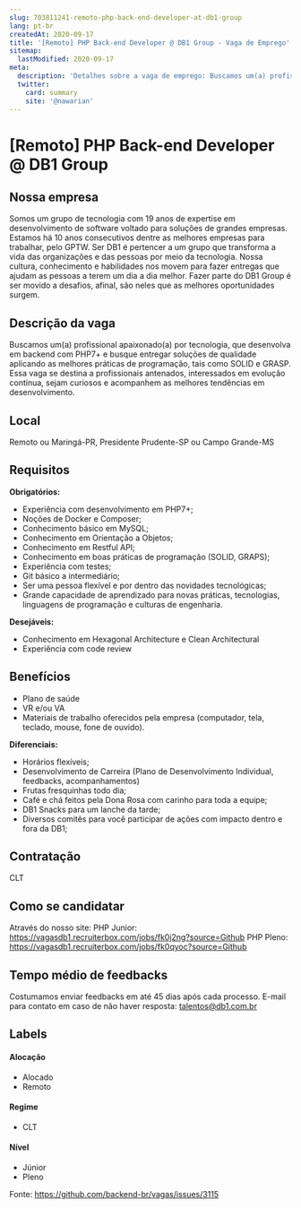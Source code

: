 ```yaml
---
slug: 703811241-remoto-php-back-end-developer-at-db1-group
lang: pt-br
createdAt: 2020-09-17
title: '[Remoto] PHP Back-end Developer @ DB1 Group - Vaga de Emprego'
sitemap:
  lastModified: 2020-09-17
meta:
  description: 'Detalhes sobre a vaga de emprego: Buscamos um(a) profissional apaixonado(a) por tecnologia, que desenvolva em backend com PHP7+ e busque entregar soluções de qualidade aplicando as melhores práticas de programação, tais como SOLID e GRASP. Essa vaga se destina a profissionais antenados, interessados em evolução contínua, sejam curiosos e acompanhem as melhores tendências em desenvolvimento.'
  twitter:
    card: summary
    site: '@nawarian'
---
```


# [Remoto] PHP Back-end Developer @ DB1 Group

## Nossa empresa
Somos um grupo de tecnologia com 19 anos de expertise em desenvolvimento de software voltado para soluções de grandes empresas. Estamos há 10 anos consecutivos dentre as melhores empresas para trabalhar, pelo GPTW.
Ser DB1 é pertencer a um grupo que transforma a vida das organizações e das pessoas por meio da tecnologia. Nossa cultura, conhecimento e habilidades nos movem para fazer entregas que ajudam as pessoas a terem um dia a dia melhor.
Fazer parte do DB1 Group é ser movido a desafios, afinal, são neles que as melhores oportunidades surgem.

## Descrição da vaga
Buscamos um(a) profissional apaixonado(a) por tecnologia, que desenvolva em backend com PHP7+ e busque entregar soluções de qualidade aplicando as melhores práticas de programação, tais como SOLID e GRASP. Essa vaga se destina a profissionais antenados, interessados em evolução contínua, sejam curiosos e acompanhem as melhores tendências em desenvolvimento.

## Local

Remoto ou Maringá-PR, Presidente Prudente-SP ou Campo Grande-MS

## Requisitos

**Obrigatórios:**
- Experiência com desenvolvimento em PHP7+;
- Noções de Docker e Composer;
- Conhecimento básico em MySQL;
- Conhecimento em Orientação a Objetos;
- Conhecimento em Restful API;
- Conhecimento em boas práticas de programação (SOLID, GRAPS);
- Experiência com testes;
 - Git básico a intermediário;
- Ser uma pessoa flexível e por dentro das novidades tecnológicas; 
- Grande capacidade de aprendizado para novas práticas, tecnologias, linguagens de programação e culturas de engenharia.

**Desejáveis:**
- Conhecimento em Hexagonal Architecture e Clean Architectural
- Experiência com code review

## Benefícios
- Plano de saúde
- VR e/ou VA
- Materiais de trabalho oferecidos pela empresa (computador, tela, teclado, mouse, fone de ouvido).

**Diferenciais:**

- Horários flexíveis;
- Desenvolvimento de Carreira (Plano de Desenvolvimento Individual, feedbacks, acompanhamentos)
- Frutas fresquinhas todo dia;
- Café e chá feitos pela Dona Rosa com carinho para toda a equipe;
- DB1 Snacks para um lanche da tarde;
- Diversos comitês para você participar de ações com impacto dentro e fora da DB1;

## Contratação

CLT

## Como se candidatar
Através do nosso site:
PHP Junior: https://vagasdb1.recruiterbox.com/jobs/fk0j2ng?source=Github
PHP Pleno: https://vagasdb1.recruiterbox.com/jobs/fk0qyoc?source=Github

## Tempo médio de feedbacks

Costumamos enviar feedbacks em até 45 dias após cada processo.
E-mail para contato em caso de não haver resposta: talentos@db1.com.br

## Labels
<!-- retire os labels que não fazem sentido à vaga -->

#### Alocação
- Alocado
- Remoto

#### Regime
- CLT

#### Nível
- Júnior
- Pleno

Fonte: https://github.com/backend-br/vagas/issues/3115